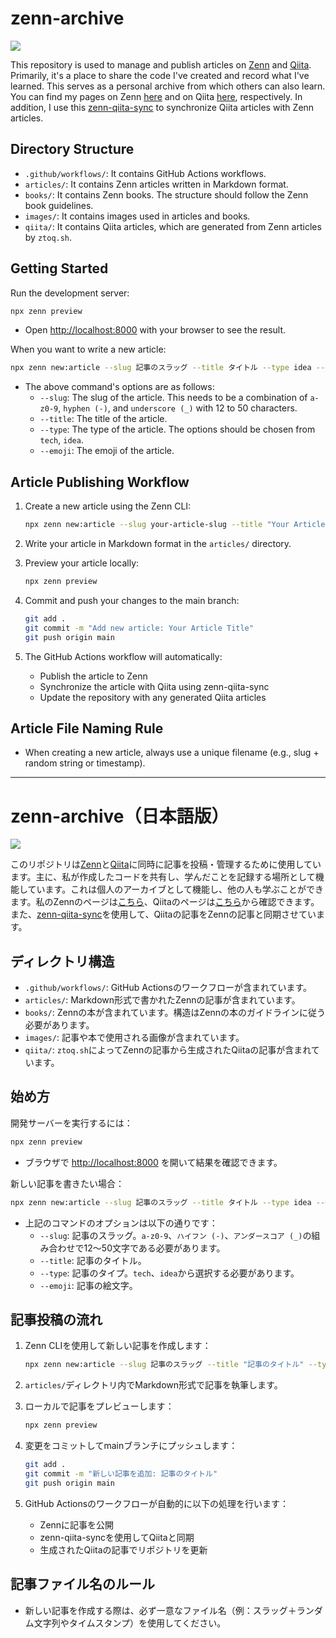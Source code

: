 # zenn-archive
![](https://github.com/setoatson/zenn-archive/actions/workflows/publish.yml/badge.svg)

This repository is used to manage and publish articles on [Zenn](https://zenn.dev/) and [Qiita](https://qiita.com/). Primarily, it's a place to share the code I've created and record what I've learned. This serves as a personal archive from which others can also learn. You can find my pages on Zenn [here](https://zenn.dev/setotoset) and on Qiita [here](https://qiita.com/setwatson), respectively. In addition, I use this [zenn-qiita-sync](https://github.com/C-Naoki/zenn-qiita-sync) to synchronize Qiita articles with Zenn articles.

## Directory Structure

- `.github/workflows/`: It contains GitHub Actions workflows.
- `articles/`: It contains Zenn articles written in Markdown format.
- `books/`: It contains Zenn books. The structure should follow the Zenn book guidelines.
- `images/`: It contains images used in articles and books.
- `qiita/`: It contains Qiita articles, which are generated from Zenn articles by `ztoq.sh`.

## Getting Started
Run the development server:
```bash
npx zenn preview
```
- Open [http://localhost:8000](http://localhost:8000) with your browser to see the result.

When you want to write a new article:
```bash
npx zenn new:article --slug 記事のスラッグ --title タイトル --type idea --emoji ✨
```
- The above command's options are as follows:
    - `--slug`: The slug of the article. This needs to be a combination of `a-z0-9`, `hyphen (-)`, and `underscore (_)` with 12 to 50 characters.
    - `--title`: The title of the article.
    - `--type`: The type of the article. The options should be chosen from `tech`, `idea`.
    - `--emoji`: The emoji of the article.

## Article Publishing Workflow
1. Create a new article using the Zenn CLI:
   ```bash
   npx zenn new:article --slug your-article-slug --title "Your Article Title" --type tech --emoji 🚀
   ```

2. Write your article in Markdown format in the `articles/` directory.

3. Preview your article locally:
   ```bash
   npx zenn preview
   ```

4. Commit and push your changes to the main branch:
   ```bash
   git add .
   git commit -m "Add new article: Your Article Title"
   git push origin main
   ```

5. The GitHub Actions workflow will automatically:
   - Publish the article to Zenn
   - Synchronize the article with Qiita using zenn-qiita-sync
   - Update the repository with any generated Qiita articles

## Article File Naming Rule
- When creating a new article, always use a unique filename (e.g., slug + random string or timestamp).

---

# zenn-archive（日本語版）
![](https://github.com/setoatson/zenn-archive/actions/workflows/publish.yml/badge.svg)

このリポジトリは[Zenn](https://zenn.dev/)と[Qiita](https://qiita.com/)に同時に記事を投稿・管理するために使用しています。主に、私が作成したコードを共有し、学んだことを記録する場所として機能しています。これは個人のアーカイブとして機能し、他の人も学ぶことができます。私のZennのページは[こちら](https://zenn.dev/setotoset)、Qiitaのページは[こちら](https://qiita.com/setwatson)から確認できます。また、[zenn-qiita-sync](https://github.com/C-Naoki/zenn-qiita-sync)を使用して、Qiitaの記事をZennの記事と同期させています。

## ディレクトリ構造

- `.github/workflows/`: GitHub Actionsのワークフローが含まれています。
- `articles/`: Markdown形式で書かれたZennの記事が含まれています。
- `books/`: Zennの本が含まれています。構造はZennの本のガイドラインに従う必要があります。
- `images/`: 記事や本で使用される画像が含まれています。
- `qiita/`: `ztoq.sh`によってZennの記事から生成されたQiitaの記事が含まれています。

## 始め方
開発サーバーを実行するには：
```bash
npx zenn preview
```
- ブラウザで [http://localhost:8000](http://localhost:8000) を開いて結果を確認できます。

新しい記事を書きたい場合：
```bash
npx zenn new:article --slug 記事のスラッグ --title タイトル --type idea --emoji ✨
```
- 上記のコマンドのオプションは以下の通りです：
    - `--slug`: 記事のスラッグ。`a-z0-9`、`ハイフン (-)`、`アンダースコア (_)`の組み合わせで12〜50文字である必要があります。
    - `--title`: 記事のタイトル。
    - `--type`: 記事のタイプ。`tech`、`idea`から選択する必要があります。
    - `--emoji`: 記事の絵文字。

## 記事投稿の流れ
1. Zenn CLIを使用して新しい記事を作成します：
   ```bash
   npx zenn new:article --slug 記事のスラッグ --title "記事のタイトル" --type tech --emoji 🚀
   ```

2. `articles/`ディレクトリ内でMarkdown形式で記事を執筆します。

3. ローカルで記事をプレビューします：
   ```bash
   npx zenn preview
   ```

4. 変更をコミットしてmainブランチにプッシュします：
   ```bash
   git add .
   git commit -m "新しい記事を追加: 記事のタイトル"
   git push origin main
   ```

5. GitHub Actionsのワークフローが自動的に以下の処理を行います：
   - Zennに記事を公開
   - zenn-qiita-syncを使用してQiitaと同期
   - 生成されたQiitaの記事でリポジトリを更新

## 記事ファイル名のルール
- 新しい記事を作成する際は、必ず一意なファイル名（例：スラッグ＋ランダム文字列やタイムスタンプ）を使用してください。
